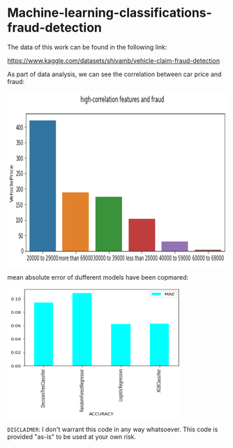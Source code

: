 # Machine-learning-classifications-fraud-detection
The data of this work can be found in the following link:

https://www.kaggle.com/datasets/shivamb/vehicle-claim-fraud-detection

As part of data analysis, we can see the correlation between car price and fraud:

<img src="price_fraud.png" width="600" height="400">

mean absolute error of dufferent models have been copmared:

<img src="mae.png" width="400" height="300">



`DISCLAIMER`:  I don't warrant this code in any way whatsoever. This code is provided "as-is" to be used at your own risk.
